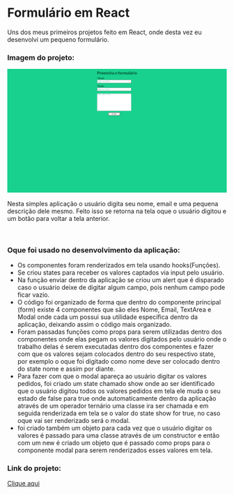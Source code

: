# Formulário em React
Uns dos meus primeiros projetos feito em React, onde desta vez eu desenvolvi um pequeno formulário.
<h3>Imagem do projeto:</h3>
<img src="https://github.com/sian19/formulario/blob/master/src/img/img-projeto.png">
<p>Nesta simples aplicação o usuário digita seu nome, email e uma pequena descrição dele mesmo. Feito isso se retorna na tela oque o usuário digitou e um botão para voltar a tela anterior.<p/>
</br>
<h3>Oque foi usado no desenvolvimento da aplicação:</h3>
<ul>
  <li>Os componentes foram renderizados em tela usando hooks(Funções).</li>
  <li>Se criou states para receber os valores captados via input pelo usuário.</li>
  <li>Na função enviar dentro da aplicação se criou um alert que é disparado caso o usuário deixe de digitar algum campo, pois nenhum campo pode ficar vazio.</li>
  <li>O código foi organizado de forma que dentro do componente principal (form) existe 4 componentes que são eles Nome, Email, TextArea e Modal onde cada um possui sua utilidade específica dentro da aplicação, deixando assim o código mais organizado.</li>
  <li>Foram passadas funções como props para serem utilizadas dentro dos componentes onde elas pegam os valores digitados pelo usuário onde o trabalho delas é serem executadas dentro dos componentes e fazer com que os valores sejam colocados dentro do seu respectivo state, por exemplo o oque foi digitado como nome deve ser colocado dentro do state nome e assim por diante.</li>
  <li>Para fazer com que o modal apareça ao usuário digitar os valores pedidos, foi criado um state chamado show onde ao ser identificado que o usuário digitou todos os valores pedidos em tela ele muda o seu estado de false para true onde automaticamente dentro da aplicação através de um operador ternário uma classe ira ser chamada e em seguida renderizada em tela se o valor do state show for true, no caso oque vai ser renderizado será o modal.</li>
  <li>foi criado também um objeto para cada vez que o usuário digitar os valores é passado para uma classe através de um constructor e então com um new é criado um objeto que é passado como props para o componente modal para serem renderizados esses valores em tela.</li>
</ul>
<h3>Link do projeto:</h3>
<a href="https://form-react.herokuapp.com/">Clique aqui</a>

